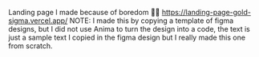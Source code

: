 Landing page I made because of boredom 🥱🥱
https://landing-page-gold-sigma.vercel.app/
NOTE: I made this by copying a template of figma designs, but I did not use Anima to turn the design into a code, the text is just a sample text I copied in the figma design but I really made this one from scratch.
